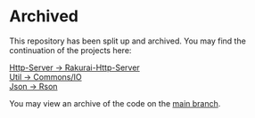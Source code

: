 # Archived

This repository has been split up and archived. You may find the continuation of the projects here:

[Http-Server -> Rakurai-Http-Server](https://github.com/Casterlabs/Rakurai-Http-Server)  
[Util -> Commons/IO](https://github.com/Casterlabs/Commons/tree/main/IO)  
[Json -> Rson](https://github.com/Casterlabs/Rson)  
  

You may view an archive of the code on the [main branch](https://github.com/Casterlabs/Rakurai/tree/main).